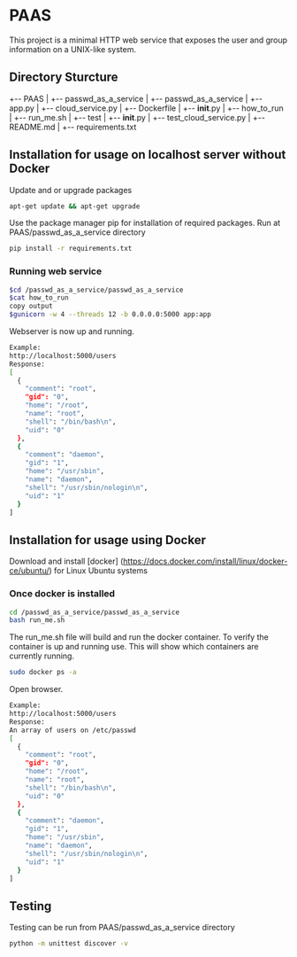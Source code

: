# PAAS
This project is a minimal HTTP web service that exposes the user and group information on a UNIX-like system.

## Directory Sturcture
+-- PAAS
| +-- passwd_as_a_service
    | +-- passwd_as_a_service
        | +-- app.py
        | +-- cloud_service.py
        | +-- Dockerfile
        | +-- __init__.py
        | +-- how_to_run
        | +-- run_me.sh
    | +-- test
        | +-- __init__.py
        | +-- test_cloud_service.py 
| +-- README.md
| +-- requirements.txt 

## Installation for usage on localhost server without Docker
Update and or upgrade packages
```bash
apt-get update && apt-get upgrade
```

Use the package manager pip for installation of required packages. Run at PAAS/passwd_as_a_service directory
```bash
pip install -r requirements.txt
```
### Running web service
```bash
$cd /passwd_as_a_service/passwd_as_a_service
$cat how_to_run
copy output
$gunicorn -w 4 --threads 12 -b 0.0.0.0:5000 app:app
```
Webserver is now up and running.
```bash
Example:
http://localhost:5000/users
Response:
[
  {
    "comment": "root", 
    "gid": "0", 
    "home": "/root", 
    "name": "root", 
    "shell": "/bin/bash\n", 
    "uid": "0"
  }, 
  {
    "comment": "daemon", 
    "gid": "1", 
    "home": "/usr/sbin", 
    "name": "daemon", 
    "shell": "/usr/sbin/nologin\n", 
    "uid": "1"
  }
]
```

## Installation for usage using Docker
Download and install [docker] (https://docs.docker.com/install/linux/docker-ce/ubuntu/) for Linux Ubuntu systems

### Once docker is installed
```bash
cd /passwd_as_a_service/passwd_as_a_service
bash run_me.sh
```
The run_me.sh file will build and run the docker container. To verify the container is up and running use. This will show which containers are currently running. 
```bash
sudo docker ps -a
```
Open browser.
```bash
Example:
http://localhost:5000/users
Response:
An array of users on /etc/passwd
[
  {
    "comment": "root", 
    "gid": "0", 
    "home": "/root", 
    "name": "root", 
    "shell": "/bin/bash\n", 
    "uid": "0"
  }, 
  {
    "comment": "daemon", 
    "gid": "1", 
    "home": "/usr/sbin", 
    "name": "daemon", 
    "shell": "/usr/sbin/nologin\n", 
    "uid": "1"
  }
]
```

## Testing
Testing can be run from PAAS/passwd_as_a_service directory
```bash
python -m unittest discover -v
```

